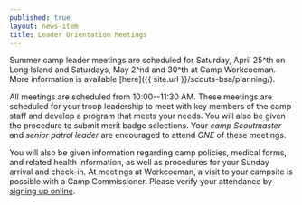 ```yaml
---
published: true
layout: news-item
title: Leader Orientation Meetings
---
```


Summer camp leader meetings are scheduled for Saturday, April 25^th on Long Island and Saturdays, May 2^nd and 30^th at Camp Workcoeman. More information is available [here]({{ site.url }}/scouts-bsa/planning/).

All meetings are scheduled from 10:00--11:30 AM. These meetings are scheduled for your troop leadership to meet with key members of the camp staff and develop a program that meets your needs. You will also be given the procedure to submit merit badge selections. Your *camp Scoutmaster* and *senior patrol leader* are encouraged to attend *ONE* of these meetings.

You will also be given information regarding camp policies, medical forms, and related health information, as well as procedures for your Sunday arrival and check-in.  At meetings at Workcoeman, a visit to your campsite is possible with a Camp Commissioner. Please verify your attendance by [signing up online](https://scoutingevent.com/066-34207).
